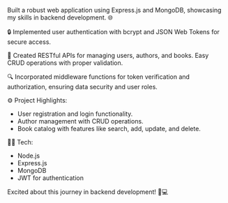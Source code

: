 Built a robust web application using Express.js and MongoDB, showcasing my skills in backend development. 🌐

🔒 Implemented user authentication with bcrypt and JSON Web Tokens for secure access.

📖 Created RESTful APIs for managing users, authors, and books. Easy CRUD operations with proper validation.

🔍 Incorporated middleware functions for token verification and authorization, ensuring data security and user roles.

⚙️ Project Highlights:
- User registration and login functionality.
- Author management with CRUD operations.
- Book catalog with features like search, add, update, and delete.

👨‍💻 Tech:
- Node.js
- Express.js
- MongoDB
- JWT for authentication

Excited about this journey in backend development! 🚀💻
